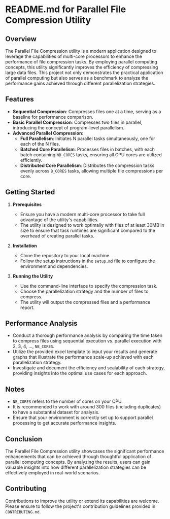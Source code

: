 # README.md for Parallel File Compression Utility

## Overview
The Parallel File Compression utility is a modern application designed to leverage the capabilities of multi-core processors to enhance the performance of file compression tasks. By employing parallel computing concepts, this utility significantly improves the efficiency of compressing large data files. This project not only demonstrates the practical application of parallel computing but also serves as a benchmark to analyze the performance gains achieved through different parallelization strategies.

## Features
- **Sequential Compression**: Compresses files one at a time, serving as a baseline for performance comparison.
- **Basic Parallel Compression**: Compresses two files in parallel, introducing the concept of program-level parallelism.
- **Advanced Parallel Compression**:
  - **Full Parallelism**: Initiates N parallel tasks simultaneously, one for each of the N files.
  - **Batched Core Parallelism**: Processes files in batches, with each batch containing `NB_CORES` tasks, ensuring all CPU cores are utilized efficiently.
  - **Distributed Core Parallelism**: Distributes the compression tasks evenly across `B_CORES` tasks, allowing multiple file compressions per core.

## Getting Started
1. **Prerequisites**
   - Ensure you have a modern multi-core processor to take full advantage of the utility's capabilities.
   - The utility is designed to work optimally with files of at least 30MB in size to ensure that task runtimes are significant compared to the overhead of creating parallel tasks.

2. **Installation**
   - Clone the repository to your local machine.
   - Follow the setup instructions in the `setup.md` file to configure the environment and dependencies.

3. **Running the Utility**
   - Use the command-line interface to specify the compression task.
   - Choose the parallelization strategy and the number of files to compress.
   - The utility will output the compressed files and a performance report.

## Performance Analysis
- Conduct a thorough performance analysis by comparing the time taken to compress files using sequential execution vs. parallel execution with 2, 3, 4, ..., `NB_CORES`.
- Utilize the provided excel template to input your results and generate graphs that illustrate the performance scale-up achieved with each parallelization strategy.
- Investigate and document the efficiency and scalability of each strategy, providing insights into the optimal use cases for each approach.

## Notes
- `NB_CORES` refers to the number of cores on your CPU.
- It is recommended to work with around 300 files (including duplicates) to have a substantial dataset for analysis.
- Ensure that your environment is correctly set up to support parallel processing to get accurate performance insights.

## Conclusion
The Parallel File Compression utility showcases the significant performance enhancements that can be achieved through thoughtful application of parallel computing concepts. By analyzing the results, users can gain valuable insights into how different parallelization strategies can be effectively employed in real-world scenarios.

## Contributing
Contributions to improve the utility or extend its capabilities are welcome. Please ensure to follow the project's contribution guidelines provided in `CONTRIBUTING.md`.


